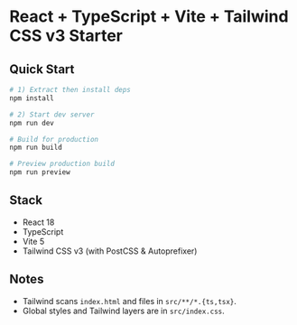 # React + TypeScript + Vite + Tailwind CSS v3 Starter

## Quick Start
```bash
# 1) Extract then install deps
npm install

# 2) Start dev server
npm run dev

# Build for production
npm run build

# Preview production build
npm run preview
```

## Stack
- React 18
- TypeScript
- Vite 5
- Tailwind CSS v3 (with PostCSS & Autoprefixer)

## Notes
- Tailwind scans `index.html` and files in `src/**/*.{ts,tsx}`.
- Global styles and Tailwind layers are in `src/index.css`.
